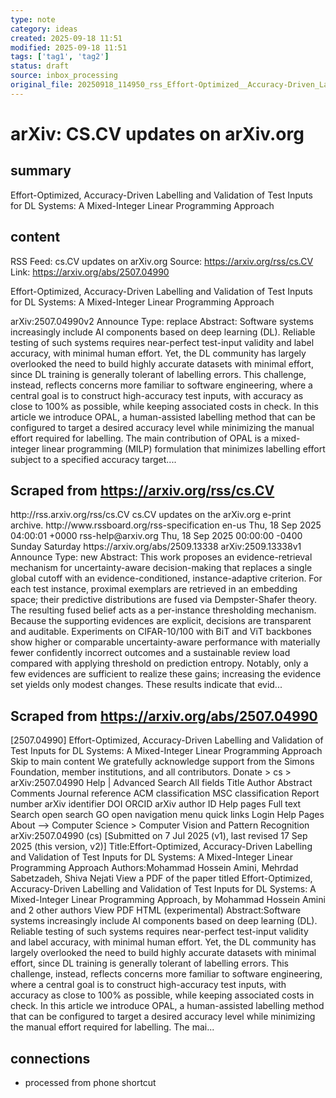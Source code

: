 ```yaml
---
type: note
category: ideas
created: 2025-09-18 11:51
modified: 2025-09-18 11:51
tags: ['tag1', 'tag2']
status: draft
source: inbox_processing
original_file: 20250918_114950_rss_Effort-Optimized__Accuracy-Driven_Labelling_and_Va.txt
---
```


# arXiv: CS.CV updates on arXiv.org

## summary
Effort-Optimized, Accuracy-Driven Labelling and Validation of Test Inputs for DL Systems: A Mixed-Integer Linear Programming Approach

## content
RSS Feed: cs.CV updates on arXiv.org
Source: https://arxiv.org/rss/cs.CV
Link: https://arxiv.org/abs/2507.04990

Effort-Optimized, Accuracy-Driven Labelling and Validation of Test Inputs for DL Systems: A Mixed-Integer Linear Programming Approach

arXiv:2507.04990v2 Announce Type: replace Abstract: Software systems increasingly include AI components based on deep learning (DL). Reliable testing of such systems requires near-perfect test-input validity and label accuracy, with minimal human effort. Yet, the DL community has largely overlooked the need to build highly accurate datasets with minimal effort, since DL training is generally tolerant of labelling errors. This challenge, instead, reflects concerns more familiar to software engineering, where a central goal is to construct high-accuracy test inputs, with accuracy as close to 100% as possible, while keeping associated costs in check. In this article we introduce OPAL, a human-assisted labelling method that can be configured to target a desired accuracy level while minimizing the manual effort required for labelling. The main contribution of OPAL is a mixed-integer linear programming (MILP) formulation that minimizes labelling effort subject to a specified accuracy target....

## Scraped from https://arxiv.org/rss/cs.CV
<?xml version='1.0' encoding='UTF-8'?>
<rss xmlns:arxiv="http://arxiv.org/schemas/atom" xmlns:dc="http://purl.org/dc/elements/1.1/" xmlns:atom="http://www.w3.org/2005/Atom" xmlns:content="http://purl.org/rss/1.0/modules/content/" version="2.0">
  <channel>
    <title>cs.CV updates on arXiv.org</title>
    <link>http://rss.arxiv.org/rss/cs.CV</link>
    <description>cs.CV updates on the arXiv.org e-print archive.</description>
    <atom:link href="http://rss.arxiv.org/rss/cs.CV" rel="self" type="application/rss+xml"/>
    <docs>http://www.rssboard.org/rss-specification</docs>
    <language>en-us</language>
    <lastBuildDate>Thu, 18 Sep 2025 04:00:01 +0000</lastBuildDate>
    <managingEditor>rss-help@arxiv.org</managingEditor>
    <pubDate>Thu, 18 Sep 2025 00:00:00 -0400</pubDate>
    <skipDays>
      <day>Sunday</day>
      <day>Saturday</day>
    </skipDays>
    <item>
      <title>Proximity-Based Evidence Retrieval for Uncertainty-Aware Neural Networks</title>
      <link>https://arxiv.org/abs/2509.13338</link>
      <description>arXiv:2509.13338v1 Announce Type: new 
Abstract: This work proposes an evidence-retrieval mechanism for uncertainty-aware decision-making that replaces a single global cutoff with an evidence-conditioned, instance-adaptive criterion. For each test instance, proximal exemplars are retrieved in an embedding space; their predictive distributions are fused via Dempster-Shafer theory. The resulting fused belief acts as a per-instance thresholding mechanism. Because the supporting evidences are explicit, decisions are transparent and auditable. Experiments on CIFAR-10/100 with BiT and ViT backbones show higher or comparable uncertainty-aware performance with materially fewer confidently incorrect outcomes and a sustainable review load compared with applying threshold on prediction entropy. Notably, only a few evidences are sufficient to realize these gains; increasing the evidence set yields only modest changes. These results indicate that evid...


## Scraped from https://arxiv.org/abs/2507.04990
[2507.04990] Effort-Optimized, Accuracy-Driven Labelling and Validation of Test Inputs for DL Systems: A Mixed-Integer Linear Programming Approach Skip to main content We gratefully acknowledge support from the Simons Foundation, member institutions, and all contributors. Donate &gt; cs &gt; arXiv:2507.04990 Help | Advanced Search All fields Title Author Abstract Comments Journal reference ACM classification MSC classification Report number arXiv identifier DOI ORCID arXiv author ID Help pages Full text Search open search GO open navigation menu quick links Login Help Pages About --> Computer Science > Computer Vision and Pattern Recognition arXiv:2507.04990 (cs) [Submitted on 7 Jul 2025 (v1), last revised 17 Sep 2025 (this version, v2)] Title:Effort-Optimized, Accuracy-Driven Labelling and Validation of Test Inputs for DL Systems: A Mixed-Integer Linear Programming Approach Authors:Mohammad Hossein Amini, Mehrdad Sabetzadeh, Shiva Nejati View a PDF of the paper titled Effort-Optimized, Accuracy-Driven Labelling and Validation of Test Inputs for DL Systems: A Mixed-Integer Linear Programming Approach, by Mohammad Hossein Amini and 2 other authors View PDF HTML (experimental) Abstract:Software systems increasingly include AI components based on deep learning (DL). Reliable testing of such systems requires near-perfect test-input validity and label accuracy, with minimal human effort. Yet, the DL community has largely overlooked the need to build highly accurate datasets with minimal effort, since DL training is generally tolerant of labelling errors. This challenge, instead, reflects concerns more familiar to software engineering, where a central goal is to construct high-accuracy test inputs, with accuracy as close to 100% as possible, while keeping associated costs in check. In this article we introduce OPAL, a human-assisted labelling method that can be configured to target a desired accuracy level while minimizing the manual effort required for labelling. The mai...


## connections
- processed from phone shortcut
